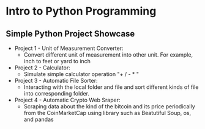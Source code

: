 # Intro to Python Programming

## Simple Python Project Showcase
- Project 1 - Unit of Measurement Converter:
    - Convert different unit of measurement into other unit. For example, inch to feet or yard to inch
- Project 2 - Calculator:
    - Simulate simple calculator operation "+ / - * " 
- Project 3 - Automatic File Sorter:
    - Interacting with the local folder and file and sort different kinds of file into corresponding folder.
- Project 4 - Automatic Crypto Web Sraper:
    - Scraping data about the kind of the bitcoin and its price periodically from the CoinMarketCap using library such as Beatutiful Soup, os, and pandas





